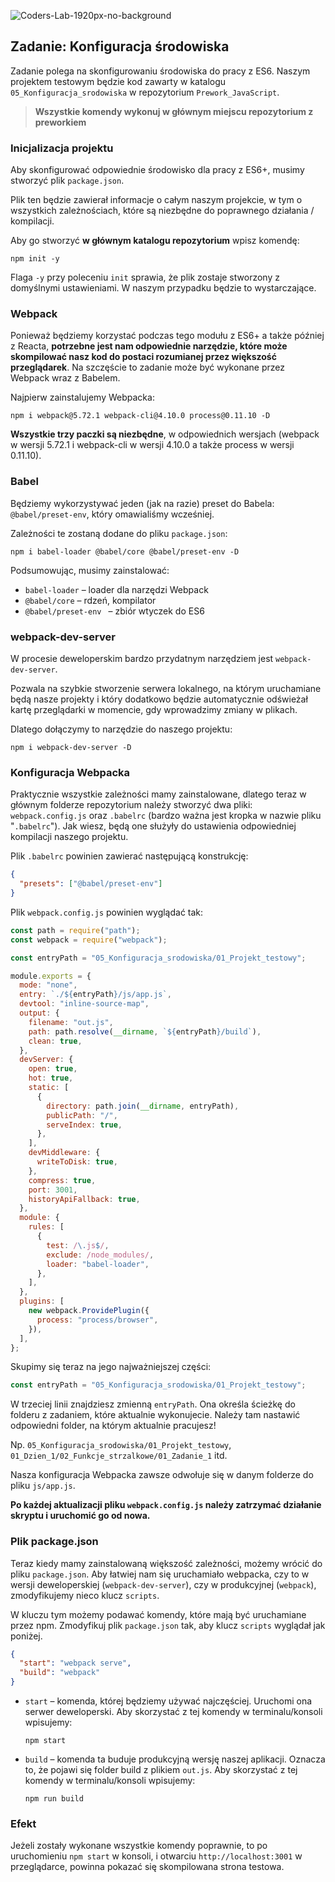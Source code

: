 ![Coders-Lab-1920px-no-background](https://user-images.githubusercontent.com/30623667/104709394-2cabee80-571f-11eb-9518-ea6a794e558e.png)


## Zadanie: Konfiguracja środowiska

Zadanie polega na skonfigurowaniu środowiska do pracy z ES6. Naszym projektem testowym będzie kod zawarty w katalogu `05_Konfiguracja_srodowiska` w repozytorium `Prework_JavaScript`.

> **Wszystkie komendy wykonuj w głównym miejscu repozytorium z preworkiem**

### Inicjalizacja projektu

Aby skonfigurować odpowiednie środowisko dla pracy z ES6+, musimy stworzyć plik `package.json`.

Plik ten będzie zawierał informacje o całym naszym projekcie, w tym o wszystkich zależnościach, które są niezbędne do poprawnego działania / kompilacji.

Aby go stworzyć **w głównym katalogu repozytorium** wpisz komendę:

```shell script
npm init -y
```

Flaga `-y` przy poleceniu `init` sprawia, że plik zostaje stworzony z domyślnymi ustawieniami. W naszym przypadku będzie to wystarczające.

### Webpack

Ponieważ będziemy korzystać podczas tego modułu z ES6+ a także później z Reacta, **potrzebne jest nam odpowiednie narzędzie, które może skompilować nasz kod do postaci rozumianej przez większość przeglądarek**. Na szczęście to zadanie może być wykonane przez Webpack wraz z Babelem.

Najpierw zainstalujemy Webpacka:

```shell script
npm i webpack@5.72.1 webpack-cli@4.10.0 process@0.11.10 -D
```

**Wszystkie trzy paczki są niezbędne**, w odpowiednich wersjach (webpack w wersji 5.72.1 i webpack-cli w wersji 4.10.0 a także process w wersji 0.11.10).

### Babel

Będziemy wykorzystywać jeden (jak na razie) preset do Babela: `@babel/preset-env`, który omawialiśmy wcześniej.

Zależności te zostaną dodane do pliku `package.json`:

```shell script
npm i babel-loader @babel/core @babel/preset-env -D
```

Podsumowując, musimy zainstalować:

- `babel-loader` – loader dla narzędzi Webpack
- `@babel/core` – rdzeń, kompilator
- `@babel/preset-env ` – zbiór wtyczek do ES6

### webpack-dev-server

W procesie deweloperskim bardzo przydatnym narzędziem jest `webpack-dev-server`.

Pozwala na szybkie stworzenie serwera lokalnego, na którym uruchamiane będą nasze projekty i który dodatkowo będzie automatycznie odświeżał kartę przeglądarki w momencie, gdy wprowadzimy zmiany w plikach.

Dlatego dołączymy to narzędzie do naszego projektu:

```shell script
npm i webpack-dev-server -D
```

### Konfiguracja Webpacka

Praktycznie wszystkie zależności mamy zainstalowane, dlatego teraz w głównym folderze repozytorium należy stworzyć dwa pliki: `webpack.config.js` oraz `.babelrc` (bardzo ważna jest kropka w nazwie pliku "`.babelrc`"). Jak wiesz, będą one służyły do ustawienia odpowiedniej kompilacji naszego projektu.

Plik `.babelrc` powinien zawierać następującą konstrukcję:

```json
{
  "presets": ["@babel/preset-env"]
}
```

Plik `webpack.config.js` powinien wyglądać tak:

```js
const path = require("path");
const webpack = require("webpack");

const entryPath = "05_Konfiguracja_srodowiska/01_Projekt_testowy";

module.exports = {
  mode: "none",
  entry: `./${entryPath}/js/app.js`,
  devtool: "inline-source-map",
  output: {
    filename: "out.js",
    path: path.resolve(__dirname, `${entryPath}/build`),
    clean: true,
  },
  devServer: {
    open: true,
    hot: true,
    static: [
      {
        directory: path.join(__dirname, entryPath),
        publicPath: "/",
        serveIndex: true,
      },
    ],
    devMiddleware: {
      writeToDisk: true,
    },
    compress: true,
    port: 3001,
    historyApiFallback: true,
  },
  module: {
    rules: [
      {
        test: /\.js$/,
        exclude: /node_modules/,
        loader: "babel-loader",
      },
    ],
  },
  plugins: [
    new webpack.ProvidePlugin({
      process: "process/browser",
    }),
  ],
};
```

Skupimy się teraz na jego najważniejszej części:

```js
const entryPath = "05_Konfiguracja_srodowiska/01_Projekt_testowy";
```

W trzeciej linii znajdziesz zmienną `entryPath`. Ona określa ścieżkę do folderu z zadaniem, które aktualnie wykonujecie. Należy tam nastawić odpowiedni folder, na którym aktualnie pracujesz!

Np. `05_Konfiguracja_srodowiska/01_Projekt_testowy`, `01_Dzien_1/02_Funkcje_strzalkowe/01_Zadanie_1` itd.

Nasza konfiguracja Webpacka zawsze odwołuje się w danym folderze do pliku `js/app.js`.

**Po każdej aktualizacji pliku `webpack.config.js` należy zatrzymać działanie skryptu i uruchomić go od nowa.**

### Plik package.json

Teraz kiedy mamy zainstalowaną większość zależności, możemy wrócić do pliku `package.json`. Aby łatwiej nam się uruchamiało webpacka, czy to w wersji deweloperskiej (`webpack-dev-server`), czy w produkcyjnej (`webpack`), zmodyfikujemy nieco klucz `scripts`.

W kluczu tym możemy podawać komendy, które mają być uruchamiane przez npm. Zmodyfikuj plik `package.json` tak, aby klucz `scripts` wyglądał jak poniżej.

```json
{
  "start": "webpack serve",
  "build": "webpack"
}
```

- `start` – komenda, której będziemy używać najczęściej. Uruchomi ona serwer deweloperski. Aby skorzystać z tej komendy w terminalu/konsoli wpisujemy:

  ```shell script
  npm start
  ```

- `build` – komenda ta buduje produkcyjną wersję naszej aplikacji. Oznacza to, że pojawi się folder build z plikiem `out.js`. Aby skorzystać z tej komendy w terminalu/konsoli wpisujemy:

  ```shell script
  npm run build
  ```

### Efekt

Jeżeli zostały wykonane wszystkie komendy poprawnie, to po uruchomieniu `npm start` w konsoli, i otwarciu `http://localhost:3001` w przeglądarce, powinna pokazać się skompilowana strona testowa.
